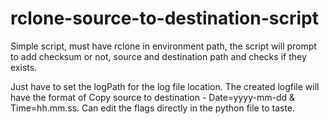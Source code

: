 # rclone-source-to-destination-script

Simple script, must have rclone in environment path, the script will prompt to add checksum or not, source and destination path and checks if they exists.

Just have to set the logPath for the log file location. The created logfile will have the format of Copy source to destination - Date=yyyy-mm-dd & Time=hh.mm.ss. Can edit the flags directly in the python file to taste.
